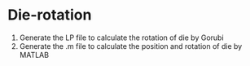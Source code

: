 # Die-rotation
1. Generate the LP file to calculate the rotation of die by Gorubi
2. Generate the .m file to calculate the position and rotation of die by MATLAB

